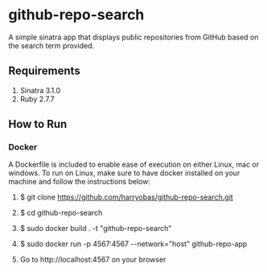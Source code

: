 # github-repo-search

A simple sinatra app that displays public repositories from GitHub based on the search term provided.

## Requirements 

1. Sinatra 3.1.0
2. Ruby 2.7.7

## How to Run 

### Docker 

A Dockerfile is included to enable ease of execution on either Linux, mac or windows. To run on Linux, make sure to have docker installed on your machine and follow the instructions below:

1. $ git clone https://github.com/harryobas/github-repo-search.git

2. $ cd github-repo-search

3. $ sudo docker build . -t "github-repo-search"

4. $ sudo docker run -p 4567:4567 --network="host" github-repo-app

5. Go to http://localhost:4567 on your browser 




